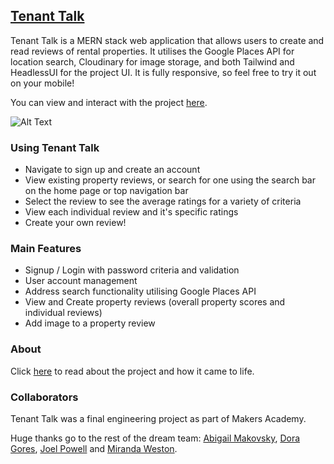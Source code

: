 ## [Tenant Talk](https://tenant-talk-frontend.onrender.com)

Tenant Talk is a MERN stack web application that allows users to create and read reviews of rental properties. It utilises the Google Places API for location search, Cloudinary for image storage, and both Tailwind and HeadlessUI for the project UI. It is fully responsive, so feel free to try it out on your mobile!

You can view and interact with the project [here](https://tenant-talk-frontend.onrender.com).

![Alt Text](https://media.giphy.com/media/v1.Y2lkPTc5MGI3NjExMGQyZjNlNDkzNjg2MDkyMzBiOGE5ZmYyMzVlMzg3ZWNlM2VjMTkzNiZlcD12MV9pbnRlcm5hbF9naWZzX2dpZklkJmN0PWc/HPCVSevQP2FrgX9YX1/giphy.gif)

### Using Tenant Talk

- Navigate to sign up and create an account
- View existing property reviews, or search for one using the search bar on the home page or top navigation bar
- Select the review to see the average ratings for a variety of criteria
- View each individual review and it's specific ratings
- Create your own review!

### Main Features

- Signup / Login with password criteria and validation
- User account management
- Address search functionality utilising Google Places API
- View and Create property reviews (overall property scores and individual reviews)
- Add image to a property review

### About

Click [here](https://tenant-talk-frontend.onrender.com/about) to read about the project and how it came to life.

### Collaborators

Tenant Talk was a final engineering project as part of Makers Academy.

Huge thanks go to the rest of the dream team: [Abigail Makovsky](https://github.com/Ajmakovsky), [Dora Gores](https://github.com/doragores), [Joel Powell](https://github.com/joel-powell) and [Miranda Weston](https://github.com/mirandaweston).
